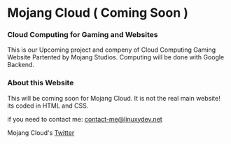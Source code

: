 # Mojang Cloud ( Coming Soon )
### Cloud Computing for Gaming and Websites

This is our Upcoming project and compeny of Cloud Computing Gaming Website
Partented by Mojang Studios. Computing will be done with Google Backend.

### About this Website

This will be coming soon for Mojang Cloud. It is not the real main website!
its coded in HTML and CSS.

if you need to contact me: contact-me@linuxydev.net 

Mojang Cloud's [Twitter](https://twitter.com/MojangCloud)
